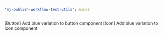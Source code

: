 ```yaml
---
"mj-publish-workflow-test-utils": minor
---
```


<Docs>[Button] Add blue variation to button component
<Docs>[Icon] Add blue variation to Icon component
